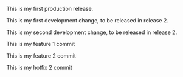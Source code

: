 This is my first production release.

This is my first development change, to be released in release 2.

This is my second development change, to be released in release 2.

This is my feature 1 commit

This is my feature 2 commit

This is my hotfix 2 commit
